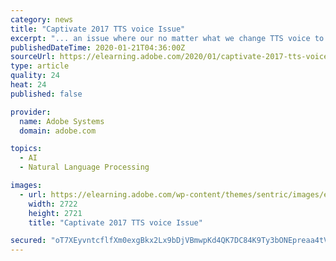 ```yaml
---
category: news
title: "Captivate 2017 TTS voice Issue"
excerpt: "... an issue where our no matter what we change TTS voice to in Captivate the voice will default to the computer’s Text to Speech (Control panel>speech recognition). This presents a problem where we want to have different voices on different slides. We are desperate for some help on this as our IT company has said it is a Captivate issue."
publishedDateTime: 2020-01-21T04:36:00Z
sourceUrl: https://elearning.adobe.com/2020/01/captivate-2017-tts-voice-issue/
type: article
quality: 24
heat: 24
published: false

provider:
  name: Adobe Systems
  domain: adobe.com

topics:
  - AI
  - Natural Language Processing

images:
  - url: https://elearning.adobe.com/wp-content/themes/sentric/images/elcomm2019/defaultDisplayImage.jpeg
    width: 2722
    height: 2721
    title: "Captivate 2017 TTS voice Issue"

secured: "oT7XEyvntcflfXm0exgBkx2Lx9bDjVBmwpKd4QK7DC84K9Ty3bONEpreaa4tVZ55P1WxUNVctyk8sf3MIQlf2QtjETn4mbRut2tdyHKOVNA0BtRVLQ3l3yZQO861aQMZRDcRkzCWYVgHBTVbX+//MkG2kWcM6VpVit0CGbVewt4jeJ2k4QaQReyhM7GLcVjKlN1PtvKaPquuBhvsmDCkz3RNPELeRv3FiWATJan1FxE+Aw7cXM9h2ZrVRBEms7MPEbJUGztP1fuDevsiGq2Cbz+ZUE9SfUS/L95CFNb0K68=;aSOGtUpUdw+T02R8qWKoiQ=="
---
```



